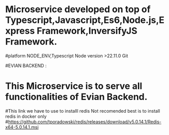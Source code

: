 # Microservice developed on top of Typescript,Javascript,Es6,Node.js,Express Framework,InversifyJS Framework.

#platform
NODE_ENV,Typescript
Node version >22.11.0
Git

#EVIAN BACKEND :

# This  Microservice is to serve all functionalities of Evian Backend.
#This link we have to use to installl redis Not recomended best is to install redis in docker only
#https://github.com/tporadowski/redis/releases/download/v5.0.14.1/Redis-x64-5.0.14.1.msi

